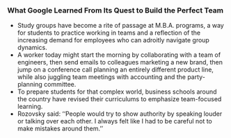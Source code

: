 ### What Google Learned From Its Quest to Build the Perfect Team
- Study groups have become a rite of passage at M.B.A. programs, a way for students to practice working in teams and a reflection of the increasing demand for employees who can adroitly navigate group dynamics.
- A worker today might start the morning by collaborating with a team of engineers, then send emails to colleagues marketing a new brand, then jump on a conference call planning an entirely different product line, while also juggling team meetings with accounting and the party-planning committee. 
-  To prepare students for that complex world, business schools around the country have revised their curriculums to emphasize team-focused learning.
-  Rozovsky said: ‘‘People would try to show authority by speaking louder or talking over each other. I always felt like I had to be careful not to make mistakes around them.’’

